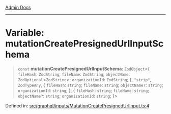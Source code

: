 [Admin Docs](/)

***

# Variable: mutationCreatePresignedUrlInputSchema

> `const` **mutationCreatePresignedUrlInputSchema**: `ZodObject`\<\{ `fileHash`: `ZodString`; `fileName`: `ZodString`; `objectName`: `ZodOptional`\<`ZodString`\>; `organizationId`: `ZodString`; \}, `"strip"`, `ZodTypeAny`, \{ `fileHash`: `string`; `fileName`: `string`; `objectName?`: `string`; `organizationId`: `string`; \}, \{ `fileHash`: `string`; `fileName`: `string`; `objectName?`: `string`; `organizationId`: `string`; \}\>

Defined in: [src/graphql/inputs/MutationCreatePresignedUrlInput.ts:4](https://github.com/Sourya07/talawa-api/blob/cfbd515d04ffba748b09232a33807f1845dd1878/src/graphql/inputs/MutationCreatePresignedUrlInput.ts#L4)
